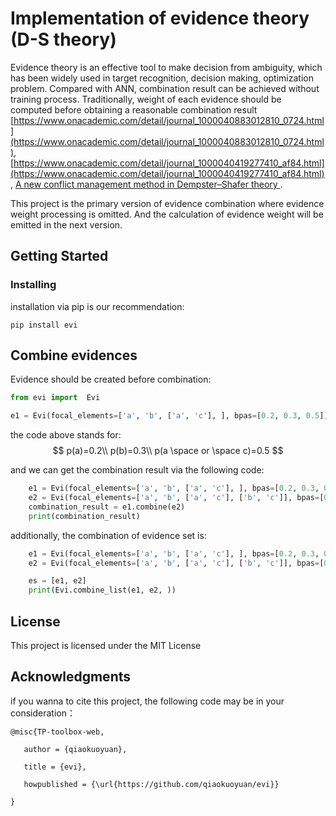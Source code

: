# Implementation of evidence theory (D-S theory)

Evidence theory is an effective tool to make decision from ambiguity, which has been widely used in target recognition, decision making, optimization problem. Compared with ANN, combination result can be achieved without training process. Traditionally, weight of each evidence should be computed before obtaining a reasonable combination result [https://www.onacademic.com/detail/journal_1000040883012810_0724.html](https://www.onacademic.com/detail/journal_1000040883012810_0724.html), [https://www.onacademic.com/detail/journal_1000040419277410_af84.html](https://www.onacademic.com/detail/journal_1000040419277410_af84.html), [ A new conflict management method in Dempster–Shafer theory ](https://www.onacademic.com/detail/journal_1000039865751710_f512.html).

This project is the primary version of evidence combination where evidence weight processing is omitted. And the calculation of evidence weight will be emitted in the next version.

## Getting Started

### Installing

installation via pip is our recommendation:

```
pip install evi
```

## Combine evidences

Evidence should be created before combination:

```python
from evi import  Evi

e1 = Evi(focal_elements=['a', 'b', ['a', 'c'], ], bpas=[0.2, 0.3, 0.5])
```

the code above stands for:
$$
p(a)=0.2\\
p(b)=0.3\\
p(a \space or \space c)=0.5
$$


and we can get the combination result via the following code:

```python
    e1 = Evi(focal_elements=['a', 'b', ['a', 'c'], ], bpas=[0.2, 0.3, 0.5])
    e2 = Evi(focal_elements=['a', 'b', ['a', 'c'], ['b', 'c']], bpas=[0.4, 0.3, 0.1, .2])
    combination_result = e1.combine(e2)
    print(combination_result)
```



additionally, the combination of evidence set is:

```python
    e1 = Evi(focal_elements=['a', 'b', ['a', 'c'], ], bpas=[0.2, 0.3, 0.5])
    e2 = Evi(focal_elements=['a', 'b', ['a', 'c'], ['b', 'c']], bpas=[0.4, 0.3, 0.1, .2])

    es = [e1, e2]
    print(Evi.combine_list(e1, e2, ))
```





## License

This project is licensed under the MIT License

## Acknowledgments

if you wanna to cite this project, the following code may be in your consideration：

```
@misc{TP-toolbox-web,

   author = {qiaokuoyuan},

   title = {evi},

   howpublished = {\url{https://github.com/qiaokuoyuan/evi}}

}
```



